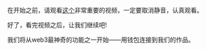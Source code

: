 在开始之前，请观看[这个](https://giphy.com/clips/hamlet-jJjb9AUHOiP3nJJMdy)非常重要的视频，一定要取消静音，认真观看。

好了，看完视频之后，让我们继续吧!

我们将从web3最神奇的功能之一开始——用钱包连接到我们的作品。


